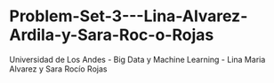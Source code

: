 # Problem-Set-3---Lina-Alvarez-Ardila-y-Sara-Roc-o-Rojas
Universidad de Los Andes - Big Data y Machine Learning - Lina Maria Alvarez y Sara Rocío Rojas
